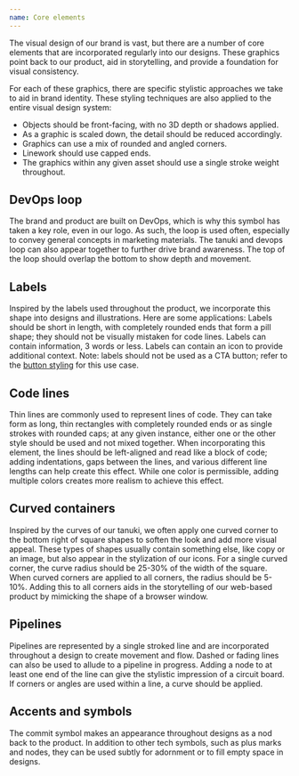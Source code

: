 ```yaml
---
name: Core elements
---
```


The visual design of our brand is vast, but there are a number of core elements that are incorporated regularly into our designs. These graphics point back to our product, aid in storytelling, and provide a foundation for visual consistency. 

For each of these graphics, there are specific stylistic approaches we take to aid in brand identity. These styling techniques are also applied to the entire visual design system:
- Objects should be front-facing, with no 3D depth or shadows applied.
- As a graphic is scaled down, the detail should be reduced accordingly. 
- Graphics can use a mix of rounded and angled corners. 
- Linework should use capped ends.  
- The graphics within any given asset should use a single stroke weight throughout.

## DevOps loop
The brand and product are built on DevOps, which is why this symbol has taken a key role, even in our logo. As such, the loop is used often, especially to convey general concepts in marketing materials. The tanuki and devops loop can also appear together to further drive brand awareness. The top of the loop should overlap the bottom to show depth and movement.

## Labels
Inspired by the labels used throughout the product, we incorporate this shape into designs and illustrations.  Here are some applications:
Labels should be short in length, with completely rounded ends that form a pill shape; they should not be visually mistaken for code lines.
Labels can contain information, 3 words or less.
Labels can contain an icon to provide additional context.
Note: labels should not be used as a CTA button; refer to the [button styling](https://www.figma.com/design/nWIOpmuMp7RZXmfTj6ujAF/Slippers_foundations?node-id=79-0&t=XmEiaAIk4WOw18Hs-0) for this use case. 

## Code lines
Thin lines are commonly used to represent lines of code. They can take form as long, thin rectangles with completely rounded ends or as single strokes with rounded caps; at any given instance, either one or the other style should be used and not mixed together. 
When incorporating this element, the lines should be left-aligned and read like a block of code; adding indentations, gaps between the lines, and various different line lengths can help create this effect. While one color is permissible, adding multiple colors creates more realism to achieve this effect.

## Curved containers
Inspired by the curves of our tanuki, we often apply one curved corner to the bottom right of square shapes to soften the look and add more visual appeal. These types of shapes usually contain something else, like copy or an image, but also appear in the stylization of our icons. For a single curved corner, the curve radius should be 25-30% of the width of the square. 
When curved corners are applied to all corners, the radius should be 5-10%. Adding this to all corners aids in the storytelling of our web-based product by mimicking the shape of a browser window.  

## Pipelines 
Pipelines are represented by a single stroked line and are incorporated throughout a design to create movement and flow. Dashed or fading lines can also be used to allude to a pipeline in progress. Adding a node to at least one end of the line can give the stylistic impression of a circuit board. If corners or angles are used within a line, a curve should be applied.

## Accents and symbols
The commit symbol makes an appearance throughout designs as a nod back to the product. In addition to other tech symbols, such as plus marks and nodes, they can be used subtly for adornment or to fill empty space in designs.